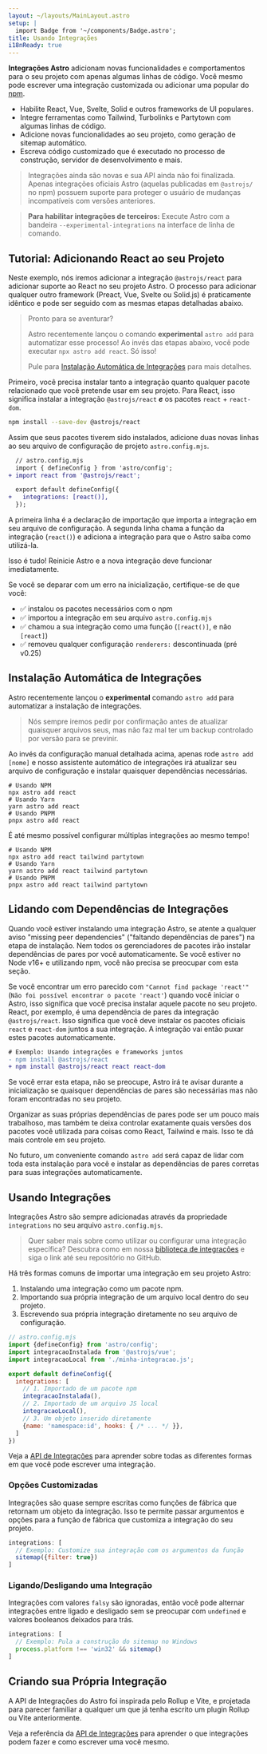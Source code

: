 ```yaml
---
layout: ~/layouts/MainLayout.astro
setup: |
  import Badge from '~/components/Badge.astro';
title: Usando Integrações
i18nReady: true
---
```


**Integrações Astro** adicionam novas funcionalidades e comportamentos para o seu projeto com apenas algumas linhas de código. Você mesmo pode escrever uma integração customizada ou adicionar uma popular do [npm](https://www.npmjs.com/search?q=keywords%3Aastro-component&ranking=popularity). 

- Habilite React, Vue, Svelte, Solid e outros frameworks de UI populares.
- Integre ferramentas como Tailwind, Turbolinks e Partytown com algumas linhas de código.
- Adicione novas funcionalidades ao seu projeto, como geração de sitemap automático.
- Escreva código customizado que é executado no processo de construção, servidor de desenvolvimento e mais.

> Integrações ainda são novas e sua API ainda não foi finalizada. Apenas integrações oficiais Astro (aquelas publicadas em `@astrojs/` no npm) possuem suporte para proteger o usuário de mudanças incompatíveis com versões anteriores.

> **Para habilitar integrações de terceiros:** Execute Astro com a bandeira `--experimental-integrations` na interface de linha de comando.

## Tutorial: Adicionando React ao seu Projeto

Neste exemplo, nós iremos adicionar a integração `@astrojs/react` para adicionar suporte ao React no seu projeto Astro. O processo para adicionar qualquer outro framework (Preact, Vue, Svelte ou Solid.js) é praticamente idêntico e pode ser seguido com as mesmas etapas detalhadas abaixo.

<blockquote>
  <Badge variant="accent">Pronto para se aventurar?</Badge>
  
  Astro recentemente lançou o comando **experimental** `astro add` para automatizar esse processo! Ao invés das etapas abaixo, você pode executar `npx astro add react`. Só isso!
  
  Pule para [Instalação Automática de Integrações](/pt-BR/guides/integrations-guide/#instalação-automática-de-integrações) para mais detalhes.

</blockquote>

Primeiro, você precisa instalar tanto a integração quanto qualquer pacote relacionado que você pretende usar em seu projeto. Para React, isso significa instalar a integração `@astrojs/react` ***e*** os pacotes `react` + `react-dom`.

```bash
npm install --save-dev @astrojs/react
```

Assim que seus pacotes tiverem sido instalados, adicione duas novas linhas ao seu arquivo de configuração de projeto `astro.config.mjs`.

```diff
  // astro.config.mjs
  import { defineConfig } from 'astro/config';
+ import react from '@astrojs/react';

  export default defineConfig({
+   integrations: [react()],
  });
``` 

A primeira linha é a declaração de importação que importa a integração em seu arquivo de configuração. A segunda linha chama a função da integração (`react()`) e adiciona a integração para que o Astro saiba como utilizá-la.

Isso é tudo! Reinicie Astro e a nova integração deve funcionar imediatamente.

Se você se deparar com um erro na inicialização, certifique-se de que você:

- ✅ instalou os pacotes necessários com o npm
- ✅ importou a integração em seu arquivo `astro.config.mjs`
- ✅ chamou a sua integração como uma função (`[react()]`, e não `[react]`)
- ✅ removeu qualquer configuração `renderers:` descontinuada (pré v0.25) 

## Instalação Automática de Integrações

Astro recentemente lançou o **experimental** comando `astro add` para automatizar a instalação de integrações.

> Nós sempre iremos pedir por confirmação antes de atualizar quaisquer arquivos seus, mas não faz mal ter um backup controlado por versão para se previnir.

Ao invés da configuração manual detalhada acima, apenas rode `astro add [nome]` e nosso assistente automático de integrações irá atualizar seu arquivo de configuração e instalar quaisquer dependências necessárias.

```shell
# Usando NPM
npx astro add react
# Usando Yarn
yarn astro add react
# Usando PNPM
pnpx astro add react
```

É até mesmo possível configurar múltiplas integrações ao mesmo tempo!

```shell
# Usando NPM
npx astro add react tailwind partytown
# Usando Yarn
yarn astro add react tailwind partytown
# Usando PNPM
pnpx astro add react tailwind partytown
```

## Lidando com Dependências de Integrações

Quando você estiver instalando uma integração Astro, se atente a qualquer aviso "missing peer dependencies" ("faltando dependências de pares") na etapa de instalação. Nem todos os gerenciadores de pacotes irão instalar dependências de pares por você automaticamente. Se você estiver no Node v16+ e utilizando npm, você não precisa se preocupar com esta seção.

Se você encontrar um erro parecido com `"Cannot find package 'react'"` (`Não foi possível encontrar o pacote 'react'`) quando você iniciar o Astro, isso significa que você precisa instalar aquele pacote no seu projeto. React, por exemplo, é uma dependência de pares da integração `@astrojs/react`. Isso significa que você deve instalar os pacotes oficiais `react` e `react-dom` juntos a sua integração. A integração vai então puxar estes pacotes automaticamente.

```diff
# Exemplo: Usando integrações e frameworks juntos
- npm install @astrojs/react
+ npm install @astrojs/react react react-dom
```

Se você errar esta etapa, não se preocupe, Astro irá te avisar durante a inicialização se quaisquer dependências de pares são necessárias mas não foram encontradas no seu projeto.

Organizar as suas próprias dependências de pares pode ser um pouco mais trabalhoso, mas também te deixa controlar exatamente quais versões dos pacotes você utilizada para coisas como React, Tailwind e mais. Isso te dá mais controle em seu projeto.

No futuro, um conveniente comando `astro add` será capaz de lidar com toda esta instalação para você e instalar as dependências de pares corretas para suas integrações automaticamente.

## Usando Integrações

Integrações Astro são sempre adicionadas através da propriedade `integrations` no seu arquivo `astro.config.mjs`.

> Quer saber mais sobre como utilizar ou configurar uma integração específica? Descubra como em nossa [biblioteca de integrações](https://astro.build/integrations) e siga o link até seu repositório no GitHub.

Há três formas comuns de importar uma integração em seu projeto Astro:
1. Instalando uma integração como um pacote npm.
2. Importando sua própria integração de um arquivo local dentro do seu projeto.
3. Escrevendo sua própria integração diretamente no seu arquivo de configuração.

```js
// astro.config.mjs
import {defineConfig} from 'astro/config';
import integracaoInstalada from '@astrojs/vue';
import integracaoLocal from './minha-integracao.js';

export default defineConfig({
  integrations: [
    // 1. Importado de um pacote npm
    integracaoInstalada(), 
    // 2. Importado de um arquivo JS local
    integracaoLocal(),
    // 3. Um objeto inserido diretamente
    {name: 'namespace:id', hooks: { /* ... */ }},
  ]
})
```

Veja a [API de Integrações](/pt-BR/reference/integrations-reference) para aprender sobre todas as diferentes formas em que você pode escrever uma integração.

### Opções Customizadas

Integrações são quase sempre escritas como funções de fábrica que retornam um objeto da integração. Isso te permite passar argumentos e opções para a função de fábrica que customiza a integração do seu projeto.

```js
integrations: [
  // Exemplo: Customize sua integração com os argumentos da função
  sitemap({filter: true})
]
```

### Ligando/Desligando uma Integração

Integrações com valores `falsy` são ignoradas, então você pode alternar integrações entre ligado e desligado sem se preocupar com `undefined` e valores booleanos deixados para trás.

```js
integrations: [
  // Exemplo: Pula a construção do sitemap no Windows
  process.platform !== 'win32' && sitemap()
]
```


## Criando sua Própria Integração

A API de Integrações do Astro foi inspirada pelo Rollup e Vite, e projetada para parecer familiar a qualquer um que já tenha escrito um plugin Rollup ou Vite anteriormente.

Veja a referência da [API de Integrações](/pt-BR/reference/integrations-reference) para aprender o que integrações podem fazer e como escrever uma você mesmo.
